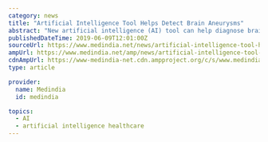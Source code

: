 ```yaml
---
category: news
title: "Artificial Intelligence Tool Helps Detect Brain Aneurysms"
abstract: "New artificial intelligence (AI) tool can help diagnose brain aneurysms ... Yeom brought the idea to the AI for Healthcare Bootcamp run by Stanford's Machine Learning Group, which is led by Andrew Ng, adjunct professor of computer science and co-senior ..."
publishedDateTime: 2019-06-09T12:01:00Z
sourceUrl: https://www.medindia.net/news/artificial-intelligence-tool-helps-detect-brain-aneurysms-188251-1.htm
ampUrl: https://www.medindia.net/amp/news/artificial-intelligence-tool-helps-detect-brain-aneurysms-188251-1.htm
cdnAmpUrl: https://www-medindia-net.cdn.ampproject.org/c/s/www.medindia.net/amp/news/artificial-intelligence-tool-helps-detect-brain-aneurysms-188251-1.htm
type: article

provider:
  name: Medindia
  id: medindia

topics:
  - AI
  - artificial intelligence healthcare
---
```

